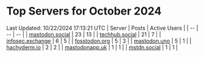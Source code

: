 # Top Servers for October 2024
Last Updated: 10/22/2024 17:13:21 UTC
| Server | Posts | Active Users |
| -- | -- | -- |
| [mastodon.social](https://mastodon.social/tags/PowerShell) | 23 | 13 |
| [techhub.social](https://techhub.social/tags/PowerShell) | 21 | 7 |
| [infosec.exchange](https://infosec.exchange/tags/PowerShell) | 6 | 5 |
| [fosstodon.org](https://fosstodon.org/tags/PowerShell) | 5 | 3 |
| [mastodon.uno](https://mastodon.uno/tags/PowerShell) | 5 | 1 |
| [hachyderm.io](https://hachyderm.io/tags/PowerShell) | 2 | 2 |
| [mastodonapp.uk](https://mastodonapp.uk/tags/PowerShell) | 1 | 1 |
| [mstdn.social](https://mstdn.social/tags/PowerShell) | 1 | 1 |
